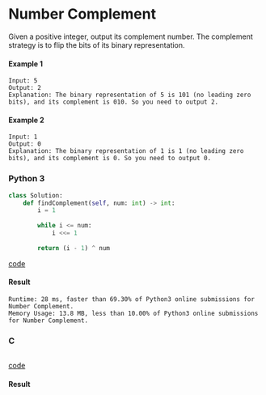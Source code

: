 # Number Complement
Given a positive integer, output its complement number. The complement strategy is to flip the bits of its binary representation.

#### Example 1
```
Input: 5
Output: 2
Explanation: The binary representation of 5 is 101 (no leading zero bits), and its complement is 010. So you need to output 2.
```

#### Example 2
```
Input: 1
Output: 0
Explanation: The binary representation of 1 is 1 (no leading zero bits), and its complement is 0. So you need to output 0.
```

### Python 3
```python
class Solution:
    def findComplement(self, num: int) -> int:
        i = 1
        
        while i <= num:
            i <<= 1
            
        return (i - 1) ^ num
```
[code](Python%203/476.py)

#### Result
```
Runtime: 28 ms, faster than 69.30% of Python3 online submissions for Number Complement.
Memory Usage: 13.8 MB, less than 10.00% of Python3 online submissions for Number Complement.
```

### C
```C

```
[code](C/476.c)

#### Result
```

```

